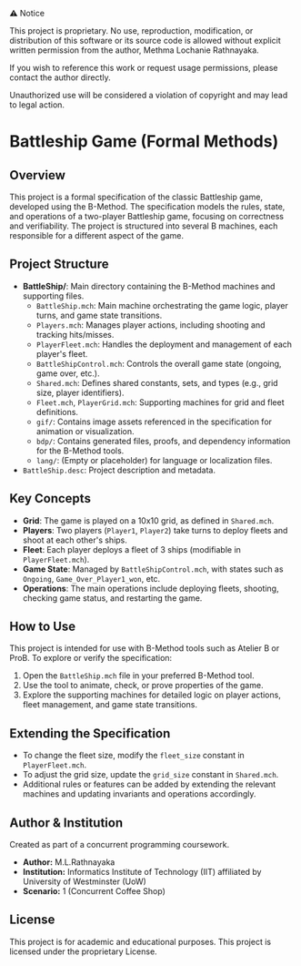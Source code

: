 ⚠ Notice

This project is proprietary. No use, reproduction, modification, or distribution of this software or its source code is allowed without explicit written permission from the author, Methma Lochanie Rathnayaka.

If you wish to reference this work or request usage permissions, please contact the author directly.

Unauthorized use will be considered a violation of copyright and may lead to legal action.

# Battleship Game (Formal Methods)

## Overview
This project is a formal specification of the classic Battleship game, developed using the B-Method. The specification models the rules, state, and operations of a two-player Battleship game, focusing on correctness and verifiability. The project is structured into several B machines, each responsible for a different aspect of the game.

## Project Structure

- **BattleShip/**: Main directory containing the B-Method machines and supporting files.
  - `BattleShip.mch`: Main machine orchestrating the game logic, player turns, and game state transitions.
  - `Players.mch`: Manages player actions, including shooting and tracking hits/misses.
  - `PlayerFleet.mch`: Handles the deployment and management of each player's fleet.
  - `BattleShipControl.mch`: Controls the overall game state (ongoing, game over, etc.).
  - `Shared.mch`: Defines shared constants, sets, and types (e.g., grid size, player identifiers).
  - `Fleet.mch`, `PlayerGrid.mch`: Supporting machines for grid and fleet definitions.
  - `gif/`: Contains image assets referenced in the specification for animation or visualization.
  - `bdp/`: Contains generated files, proofs, and dependency information for the B-Method tools.
  - `lang/`: (Empty or placeholder) for language or localization files.
- `BattleShip.desc`: Project description and metadata.

## Key Concepts
- **Grid**: The game is played on a 10x10 grid, as defined in `Shared.mch`.
- **Players**: Two players (`Player1`, `Player2`) take turns to deploy fleets and shoot at each other's ships.
- **Fleet**: Each player deploys a fleet of 3 ships (modifiable in `PlayerFleet.mch`).
- **Game State**: Managed by `BattleShipControl.mch`, with states such as `Ongoing`, `Game_Over_Player1_won`, etc.
- **Operations**: The main operations include deploying fleets, shooting, checking game status, and restarting the game.

## How to Use
This project is intended for use with B-Method tools such as Atelier B or ProB. To explore or verify the specification:

1. Open the `BattleShip.mch` file in your preferred B-Method tool.
2. Use the tool to animate, check, or prove properties of the game.
3. Explore the supporting machines for detailed logic on player actions, fleet management, and game state transitions.

## Extending the Specification
- To change the fleet size, modify the `fleet_size` constant in `PlayerFleet.mch`.
- To adjust the grid size, update the `grid_size` constant in `Shared.mch`.
- Additional rules or features can be added by extending the relevant machines and updating invariants and operations accordingly.

## Author & Institution
Created as part of a concurrent programming coursework.
- **Author:** M.L.Rathnayaka
- **Institution:** Informatics Institute of Technology (IIT) affiliated by University of Westminster (UoW)
- **Scenario:** 1 (Concurrent Coffee Shop)

## License
This project is for academic and educational purposes. 
This project is licensed under the proprietary License.